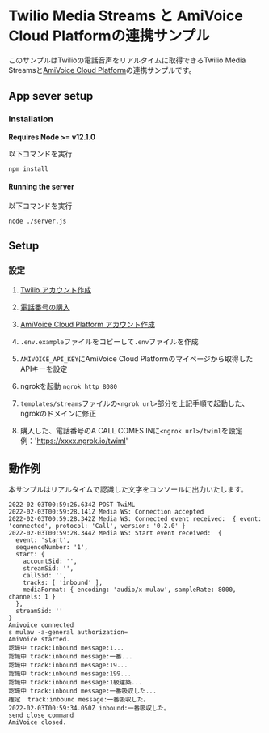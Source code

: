 # Twilio Media Streams と AmiVoice Cloud Platformの連携サンプル

このサンプルはTwilioの電話音声をリアルタイムに取得できるTwilio Media Streamsと[AmiVoice Cloud Platform](https://acp.amivoice.com/main/)の連携サンプルです。

## App sever setup

### Installation

**Requires Node >= v12.1.0**

以下コマンドを実行

```npm install```

#### Running the server

以下コマンドを実行

`node ./server.js`

## Setup

### 設定
1. [Twilio アカウント作成](https://cloudapi.kddi-web.com/signup)

1. [電話番号の購入](https://cloudapi.kddi-web.com/magazine/twilio-voice/how-to-buy-phone-number-from-twilio-cornsole)

1. [AmiVoice Cloud Platform アカウント作成](https://acp.amivoice.com/main/)

1. `.env.example`ファイルをコピーして`.env`ファイルを作成

1. `AMIVOICE_API_KEY`にAmiVoice Cloud Platformのマイページから取得したAPIキーを設定

1. ngrokを起動
`ngrok http 8080`

1. `templates/streams`ファイルの`<ngrok url>`部分を上記手順で起動した、ngrokのドメインに修正

5. 購入した、電話番号のA CALL COMES INに`<ngrok url>/twiml`を設定
例：'https://xxxx.ngrok.io/twiml'

## 動作例
本サンプルはリアルタイムで認識した文字をコンソールに出力いたします。
```
2022-02-03T00:59:26.634Z POST TwiML
2022-02-03T00:59:28.141Z Media WS: Connection accepted
2022-02-03T00:59:28.342Z Media WS: Connected event received:  { event: 'connected', protocol: 'Call', version: '0.2.0' }
2022-02-03T00:59:28.344Z Media WS: Start event received:  {
  event: 'start',
  sequenceNumber: '1',
  start: {
    accountSid: '',
    streamSid: '',
    callSid: '',
    tracks: [ 'inbound' ],
    mediaFormat: { encoding: 'audio/x-mulaw', sampleRate: 8000, channels: 1 }
  },
  streamSid: ''
}
Amivoice connected
s mulaw -a-general authorization=
AmiVoice started.
認識中 track:inbound message:1...
認識中 track:inbound message:一番...
認識中 track:inbound message:19...
認識中 track:inbound message:199...
認識中 track:inbound message:1級建築...
認識中 track:inbound message:一番吸収した...
確定  track:inbound message:一番吸収した。
2022-02-03T00:59:34.050Z inbound:一番吸収した。
send close command
AmiVoice closed.
```